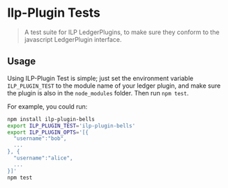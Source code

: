 # Ilp-Plugin Tests

> A test suite for ILP LedgerPlugins, to make sure they conform to the
> javascript LedgerPlugin interface.

## Usage

Using ILP-Plugin Test is simple; just set the environment variable
`ILP_PLUGIN_TEST` to the module name of your ledger plugin, and make sure the
plugin is also in the `node_modules` folder. Then run `npm test`.

For example, you could run:

```sh
npm install ilp-plugin-bells
export ILP_PLUGIN_TEST='ilp-plugin-bells'
export ILP_PLUGIN_OPTS='[{
  "username":"bob",
  ...
}, {
  "username":"alice",
  ...
}]'
npm test
```
